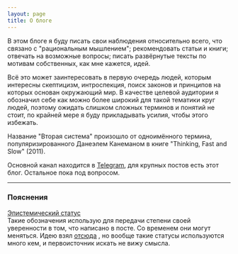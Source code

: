 ```yaml
---
layout: page
title: О блоге
---
```


В этом блоге я буду писать свои наблюдения относительно всего, что связано с "рациональным мышлением"; рекомендовать статьи и книги; отвечать на возможные вопросы; писать развёрнутые тексты по мотивам собственных, как мне кажется, идей.

Всё это может заинтересовать в первую очередь людей, которым интересны скептицизм, интроспекция, поиск законов и принципов на которых основан окружающий мир. В качестве целевой аудитории я обозначил себе как можно более широкий для такой тематики круг людей, поэтому ожидать слишком сложных терминов и понятий не стоит, по крайней мере я буду прикладывать усилия, чтобы этого избежать.

Название "Вторая система" произошло от одноимённого термина, популяризированного Данеэлем Канеманом в книге "Thinking, Fast and Slow" (2011).

Основной канал находится в [<ins>Telegram</ins>](https://telegram.me/rationalblog), для крупных постов есть этот блог. Остальное пока под вопросом.

<hr>

### Пояснения

<a href='index.html#epist'>Эпистемический статус</a><br />
Такие обозначения использую для передачи степени своей уверенности в том, что написано в посте. Со временем они могут меняться. Идею взял [<ins>отсюда</ins>](https://www.gwern.net/About#belief-tags) , но вообще такие статусы используются много кем, и первоисточник искать не вижу смысла. 